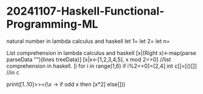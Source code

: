 # 20241107-Haskell-Functional-Programming-ML

natural number in lambda calculus and haskell
let 1=
let 2=
let n=


List comprehension in lambda calculus and haskell
[x|(Right x)<-map(parse parseData "")(lines treeData)]  [x|x<-[1,2,3,4,5], x mod 2==0]  //list comprehension in haskell.  [i for i in range(1,6) if i%2==0]=[2,4] int c[]=[()[]] //in c 

print([1..10]>>=(\x -> if odd x then [x*2] else[]))
